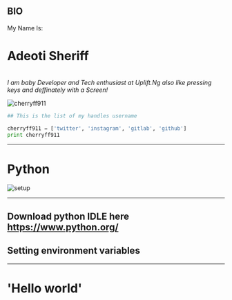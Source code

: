 ## BIO
My Name Is:
# Adeoti Sheriff
<br>
<i>I am  baby Developer and Tech enthusiast at Uplift.Ng</i>
<i>also like pressing keys and deffinately with a Screen!</i>

![cherryff911](https://scontent-amt2-1.xx.fbcdn.net/v/t1.0-9/17457548_1212624398805747_4925392217326432374_n.jpg?oh=dac6ccdd12319b15c8aa825b1e3bfa0d&oe=5A0149F4)


```python
## This is the list of my handles username

cherryff911 = ['twitter', 'instagram', 'gitlab', 'github']
print cherryff911
```
---

# Python

![setup](https://ddaugher.github.io/images/setup-teaser.png)

---
Download python IDLE here https://www.python.org/
---

## Setting environment variables

---

# 'Hello world'

